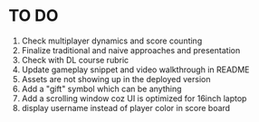 # TO DO
1. Check multiplayer dynamics and score counting
2. Finalize traditional and naive approaches and presentation
3. Check with DL course rubric
4. Update gameplay snippet and video walkthrough in README
5. Assets are not showing up in the deployed version
6. Add a "gift" symbol which can be anything
7. Add a scrolling window coz UI is optimized for 16inch laptop
8. display username instead of player color in score board